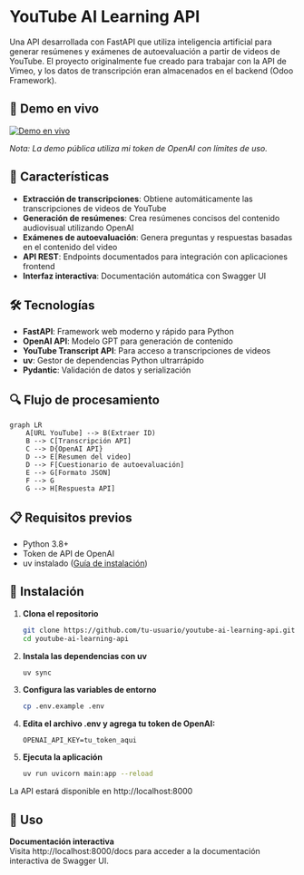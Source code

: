 # YouTube AI Learning API

Una API desarrollada con FastAPI que utiliza inteligencia artificial para generar resúmenes y exámenes de autoevaluación a partir de videos de YouTube.
El proyecto originalmente fue creado para trabajar con la API de Vimeo, y los datos de transcripción eran almacenados en el backend (Odoo Framework).

## 🚀 Demo en vivo
[![Demo en vivo](https://img.shields.io/badge/PROBAR_DEMO-AQU%C3%8D-10b981?style=for-the-badge)](https://your-domain.com/demo)

*Nota: La demo pública utiliza mi token de OpenAI con límites de uso.*

## 🚀 Características

- **Extracción de transcripciones**: Obtiene automáticamente las transcripciones de videos de YouTube
- **Generación de resúmenes**: Crea resúmenes concisos del contenido audiovisual utilizando OpenAI
- **Exámenes de autoevaluación**: Genera preguntas y respuestas basadas en el contenido del video
- **API REST**: Endpoints documentados para integración con aplicaciones frontend
- **Interfaz interactiva**: Documentación automática con Swagger UI

## 🛠️ Tecnologías

- **FastAPI**: Framework web moderno y rápido para Python
- **OpenAI API**: Modelo GPT para generación de contenido
- **YouTube Transcript API**: Para acceso a transcripciones de videos
- **uv**: Gestor de dependencias Python ultrarrápido
- **Pydantic**: Validación de datos y serialización

## 🔍 Flujo de procesamiento
```mermaid
graph LR
    A[URL YouTube] --> B(Extraer ID)
    B --> C[Transcripción API]
    C --> D{OpenAI API}
    D --> E[Resumen del video]
    D --> F[Cuestionario de autoevaluación]
    E --> G[Formato JSON]
    F --> G
    G --> H[Respuesta API]
```

## 📋 Requisitos previos

- Python 3.8+
- Token de API de OpenAI
- uv instalado ([Guía de instalación](https://docs.astral.sh/uv/getting-started/installation/))

## 🔧 Instalación

1. **Clona el repositorio**
   ```bash
   git clone https://github.com/tu-usuario/youtube-ai-learning-api.git
   cd youtube-ai-learning-api
   ```

2. **Instala las dependencias con uv**
   ```bash
   uv sync
   ```

3. **Configura las variables de entorno**
   ```bash
   cp .env.example .env
   ```

4. **Edita el archivo .env y agrega tu token de OpenAI:**
   ```
   OPENAI_API_KEY=tu_token_aqui
   ```

5. **Ejecuta la aplicación**
   ```bash
   uv run uvicorn main:app --reload
   ```

La API estará disponible en http://localhost:8000

## 📖 Uso

**Documentación interactiva**  
Visita http://localhost:8000/docs para acceder a la documentación interactiva de Swagger UI.
